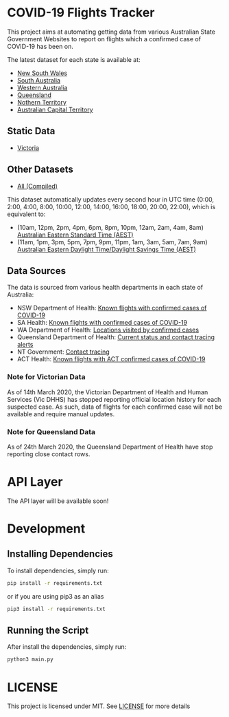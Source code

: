 # COVID-19 Flights Tracker

This project aims at automating getting data from various Australian State Government Websites to report on flights which a confirmed case of COVID-19 has been on.

The latest dataset for each state is available at:

- [New South Wales](./flight_data/nsw/latest.csv)
- [South Australia](./flight_data/sa/latest.csv)
- [Western Australia](./flight_data/wa/latest.csv)
- [Queensland](./flight_data/qld/latest.csv)
- [Nothern Territory](./flight_data/nt/latest.csv)
- [Australian Capital Territory](./flight_data/act/latest.csv)

## Static Data

- [Victoria](./flight_data/vic/latest.csv)

## Other Datasets

- [All (Compiled)](./flight_data/all/latest.csv)

This dataset automatically updates every second hour in UTC time (0:00, 2:00, 4:00, 8:00, 10:00, 12:00, 14:00, 16:00, 18:00, 20:00, 22:00), which is equivalent to:

- (10am, 12pm, 2pm, 4pm, 6pm, 8pm, 10pm, 12am, 2am, 4am, 8am) [Australian Eastern Standard Time (AEST)](https://www.timeanddate.com/time/zones/aest)
- (11am, 1pm, 3pm, 5pm, 7pm, 9pm, 11pm, 1am, 3am, 5am, 7am, 9am) [Australian Eastern Daylight Time/Daylight Savings Time (AEST)](https://www.timeanddate.com/time/zones/aedt)

## Data Sources

The data is sourced from various health departments in each state of Australia:

- NSW Department of Health: [Known flights with confirmed cases of COVID-19](https://www.health.nsw.gov.au/Infectious/diseases/Pages/coronavirus-flights.aspx)
- SA Health: [Known flights with confirmed cases of COVID-19](https://www.sahealth.sa.gov.au/wps/wcm/connect/public+content/sa+health+internet/health+topics/health+topics+a+-+z/covid+2019/latest+updates/known+flights+with+confirmed+cases+of+covid-19)
- WA Department of Health: [Locations visited by confirmed cases](https://healthywa.wa.gov.au/Articles/A_E/Coronavirus/Locations-visited-by-confirmed-cases)
- Queensland Department of Health: [Current status and contact tracing alerts](https://www.qld.gov.au/health/conditions/health-alerts/coronavirus-covid-19/current-status/current-status-and-contact-tracing-alerts)
- NT Government: [Contact tracing](https://coronavirus.nt.gov.au/home/homepage-news/contact-tracing)
- ACT Health: [Known flights with ACT confirmed cases of COVID-19](https://www.health.act.gov.au/about-our-health-system/novel-coronavirus-covid-19/known-flights-act-confirmed-cases-covid-19)

### Note for Victorian Data

As of 14th March 2020, the Victorian Department of Health and Human Services (Vic DHHS) has stopped reporting official location history for each suspected case. As such, data of flights for each confirmed case will not be available and require manual updates.

### Note for Queensland Data

As of 24th March 2020, the Queensland Department of Health have stop reporting close contact rows.

# API Layer

The API layer will be available soon!

# Development

## Installing Dependencies

To install dependencies, simply run:

```bash
pip install -r requirements.txt
```

or if you are using pip3 as an alias

```bash
pip3 install -r requirements.txt
```

## Running the Script

After install the dependencies, simply run:

```bash
python3 main.py
```

# LICENSE

This project is licensed under MIT. See [LICENSE](./LICENSE) for more details
